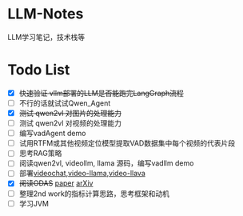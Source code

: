 # LLM-Notes
LLM学习笔记，技术栈等
# Todo List
- [x] ~~快速验证 vllm部署的LLM是否能跑完LangGraph流程~~
- [ ] 不行的话就试试Qwen_Agent
- [x] ~~测试 qwen2vl 对图片的处理能力~~
- [ ] 测试 qwen2vl 对视频的处理能力
- [ ] 编写vadAgent demo
- [ ] 试用RTFM或其他视频定位模型提取VAD数据集中每个视频的代表片段
- [ ] 思考RAG策略
- [ ] 阅读qwen2vl, videollm, llama 源码，编写vadllm demo
- [ ] 部署[videochat](https://github.com/OpenGVLab/Ask-Anything),[video-llama](https://github.com/DAMO-NLP-SG/Video-LLaMA),[video-llava](https://github.com/PKU-YuanGroup/Video-LLaVA)
- [x] ~~阅读ODAS~~ [paper](https://openaccess.thecvf.com/content_ECCV_2018/papers/Zheng_Shou_Online_Detection_of_ECCV_2018_paper.pdf) [arXiv](https://arxiv.org/abs/1802.06822v3)
- [ ] 整理2nd work的指标计算思路，思考框架和动机
- [ ] 学习JVM
